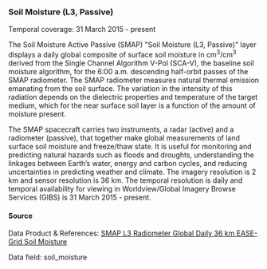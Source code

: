 ### Soil Moisture (L3, Passive)
Temporal coverage: 31 March 2015 - present

The Soil Moisture Active Passive (SMAP) "Soil Moisture (L3, Passive)" layer displays a daily global composite of surface soil moisture in cm<sup>3</sup>/cm<sup>3</sup> derived from the Single Channel Algorithm V-Pol (SCA-V), the baseline soil moisture algorithm, for the 6:00 a.m. descending half-orbit passes of the SMAP radiometer. The SMAP radiometer measures natural thermal emission emanating from the soil surface. The variation in the intensity of this radiation depends on the dielectric properties and temperature of the target medium, which for the near surface soil layer is a function of the amount of moisture present.

The SMAP spacecraft carries two instruments, a radar (active) and a radiometer (passive), that together make global measurements of land surface soil moisture and freeze/thaw state. It is useful for monitoring and predicting natural hazards such as floods and droughts, understanding the linkages between Earth’s water, energy and carbon cycles, and reducing uncertainties in predicting weather and climate. The imagery resolution is 2 km and sensor resolution is 36 km. The temporal resolution is daily and temporal availability for viewing in Worldview/Global Imagery Browse Services (GIBS) is 31 March 2015 - present.

#### Source
Data Product & References: [SMAP L3 Radiometer Global Daily 36 km EASE-Grid Soil Moisture](http://nsidc.org/data/SPL3SMP)

Data field: soil_moisture

